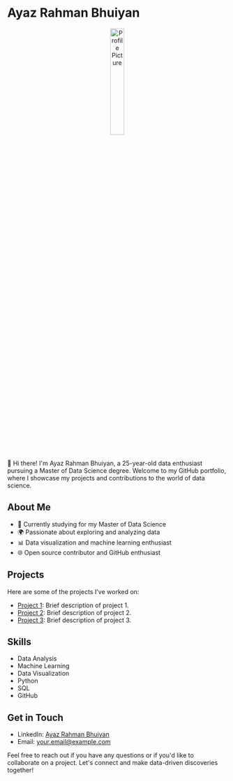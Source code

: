 # Ayaz Rahman Bhuiyan

<p align="center">
  <img src="https://media.licdn.com/dms/image/C5603AQFo5mFaddTkEA/profile-displayphoto-shrink_800_800/0/1630832689490?e=1703721600&v=beta&t=vYUS1xmYt38_Lk0Dk2Vo_sm_IYx8aXt3seSb1m7qgPs" alt="Profile Picture" style="width: 25%;">

</p>

👋 Hi there! I'm Ayaz Rahman Bhuiyan, a 25-year-old data enthusiast pursuing a Master of Data Science degree. Welcome to my GitHub portfolio, where I showcase my projects and contributions to the world of data science.

## About Me

- 🔬 Currently studying for my Master of Data Science
- 🌍 Passionate about exploring and analyzing data
- 📊 Data visualization and machine learning enthusiast
- 🌐 Open source contributor and GitHub enthusiast

## Projects

Here are some of the projects I've worked on:

- [Project 1](insert_project1_url_here): Brief description of project 1.
- [Project 2](insert_project2_url_here): Brief description of project 2.
- [Project 3](insert_project3_url_here): Brief description of project 3.

## Skills

- Data Analysis
- Machine Learning
- Data Visualization
- Python
- SQL
- GitHub

## Get in Touch

- LinkedIn: [Ayaz Rahman Bhuiyan](insert_linkedin_profile_url_here)
- Email: [your.email@example.com](mailto:your.email@example.com)

Feel free to reach out if you have any questions or if you'd like to collaborate on a project. Let's connect and make data-driven discoveries together!
